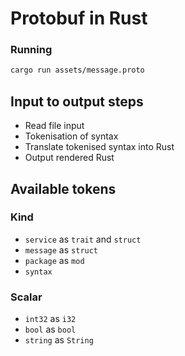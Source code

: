 # Protobuf in Rust

### Running

```sh
cargo run assets/message.proto
```

## Input to output steps

- Read file input
- Tokenisation of syntax
- Translate tokenised syntax into Rust
- Output rendered Rust

## Available tokens

### Kind

- `service` as `trait` and `struct`
- `message` as `struct`
- `package` as `mod`
- `syntax`

### Scalar

- `int32` as `i32`
- `bool` as `bool`
- `string` as `String`
